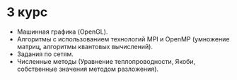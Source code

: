 # 3 курс
* Машинная графика (OpenGL).  
* Алгоритмы с использованием технологий MPI и OpenMP (умножение матриц, алгоритмы квантовых вычислений).  
* Задания по сетям.  
* Численные методы (Уравнение теплопроводности, Якоби, собственные значения методом разложения).  
